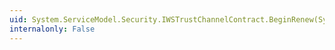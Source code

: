 ```yaml
---
uid: System.ServiceModel.Security.IWSTrustChannelContract.BeginRenew(System.IdentityModel.Protocols.WSTrust.RequestSecurityToken,System.AsyncCallback,System.Object)
internalonly: False
---
```

